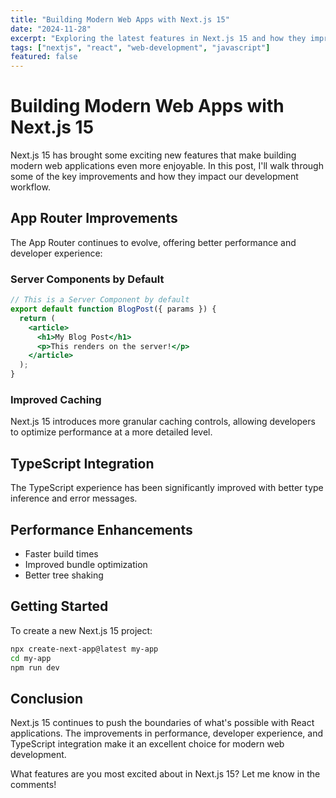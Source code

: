 ```yaml
---
title: "Building Modern Web Apps with Next.js 15"
date: "2024-11-28"
excerpt: "Exploring the latest features in Next.js 15 and how they improve the developer experience for building modern web applications."
tags: ["nextjs", "react", "web-development", "javascript"]
featured: false
---
```


# Building Modern Web Apps with Next.js 15

Next.js 15 has brought some exciting new features that make building modern web applications even more enjoyable. In this post, I'll walk through some of the key improvements and how they impact our development workflow.

## App Router Improvements

The App Router continues to evolve, offering better performance and developer experience:

### Server Components by Default

```jsx
// This is a Server Component by default
export default function BlogPost({ params }) {
  return (
    <article>
      <h1>My Blog Post</h1>
      <p>This renders on the server!</p>
    </article>
  );
}
```

### Improved Caching

Next.js 15 introduces more granular caching controls, allowing developers to optimize performance at a more detailed level.

## TypeScript Integration

The TypeScript experience has been significantly improved with better type inference and error messages.

## Performance Enhancements

- Faster build times
- Improved bundle optimization
- Better tree shaking

## Getting Started

To create a new Next.js 15 project:

```bash
npx create-next-app@latest my-app
cd my-app
npm run dev
```

## Conclusion

Next.js 15 continues to push the boundaries of what's possible with React applications. The improvements in performance, developer experience, and TypeScript integration make it an excellent choice for modern web development.

What features are you most excited about in Next.js 15? Let me know in the comments!
